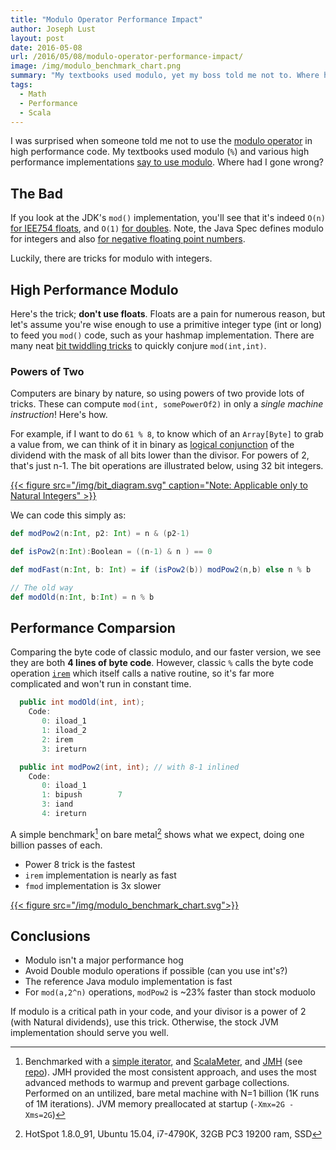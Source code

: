 ```yaml
---
title: "Modulo Operator Performance Impact"
author: Joseph Lust
layout: post
date: 2016-05-08
url: /2016/05/08/modulo-operator-performance-impact/
image: /img/modulo_benchmark_chart.png
summary: "My textbooks used modulo, yet my boss told me not to. Where had I gone wrong?"
tags:
  - Math
  - Performance
  - Scala
---
```


I was surprised when someone told me not to use the [modulo operator][7] in high performance code. My textbooks used modulo (`%`) and various high performance implementations [say to use modulo][10]. Where had I gone wrong?

## The Bad
If you look at the JDK's `mod()` implementation, you'll see that it's indeed `O(n)` [for IEE754 floats][12], and `O(1)` [for doubles][13]. Note, the Java Spec defines modulo for integers and also [for negative floating point numbers][5].

Luckily, there are tricks for modulo with integers.

## High Performance Modulo

Here's the trick; __don't use floats__. Floats are a pain for numerous reason, but let's assume you're wise enough to use a primitive integer type (int or long) to feed you `mod()` code, such as your hashmap implementation. There are many neat [bit twiddling tricks][6] to quickly conjure `mod(int,int)`.

### Powers of Two

Computers are binary by nature, so using powers of two provide lots of tricks. These can compute `mod(int, somePowerOf2)` in only a _single machine instruction_! Here's how.


<!-- %[link to LustBox algos][1] -->

For example, if I want to do `61 % 8`, to know which of an `Array[Byte]` to grab a value from, we can think of it in binary as [logical conjunction][14] of the dividend with the  mask of all bits lower than the divisor. For powers of 2, that's just n-1. The bit operations are illustrated below, using 32 bit integers.

[{{< figure src="/img/bit_diagram.svg" caption="Note: Applicable only to Natural Integers" >}}](/img/bit_diagram.svg)

We can code this simply as:

```scala 
def modPow2(n:Int, p2: Int) = n & (p2-1)

def isPow2(n:Int):Boolean = ((n-1) & n ) == 0

def modFast(n:Int, b: Int) = if (isPow2(b)) modPow2(n,b) else n % b

// The old way
def modOld(n:Int, b:Int) = n % b
```

## Performance Comparsion

Comparing the byte code of classic modulo, and our faster version, we see they are both **4 lines of byte code**. However, classic `%` calls the byte code operation [`irem`][15] which itself calls a native routine, so it's far more complicated and won't run in constant time.

```java
  public int modOld(int, int);
    Code:
       0: iload_1
       1: iload_2
       2: irem
       3: ireturn

  public int modPow2(int, int); // with 8-1 inlined
    Code:
       0: iload_1
       1: bipush        7
       3: iand
       4: ireturn
```

A simple benchmark[^1] on bare metal[^2] shows what we expect, doing one billion passes of each.

- Power 8 trick is the fastest
- `irem` implementation is nearly as fast
- `fmod` implementation is 3x slower

[{{< figure src="/img/modulo_benchmark_chart.svg">}}](/img/modulo_benchmark_chart.svg)

<!---
t = [1.589,1.954,7.987]
bar(t)
set(ax,'XTickLabel', {"n & b-1","n % b (int)","n % b (double)"})
title("Comparision of Modulo Execution Times")
ylabel('Mean Time (ns)')
xlabel("Modulo Methods")
t(2)/t(1)
-->

## Conclusions

- Modulo isn't a major performance hog
- Avoid Double modulo operations if possible (can you use int's?)
- The reference Java modulo implementation is fast
- For `mod(a,2^n)` operations, `modPow2` is ~23% faster than stock moduolo

If modulo is a critical path in your code, and your divisor is a power of 2 (with Natural dividends), use this trick. Otherwise, the stock JVM implementation should serve you well.


<!---

### floating
### Common Ints

TODO: remainderKnuth, remainderBurnikelZiegler, in BigDecimal
TODO: Check Knuth book for other Impl's (didn't see any)

first 3 Google hits, none mention the cost of the operation. Sadness.
-->

 [^1]: Benchmarked with a [simple iterator][19], and [ScalaMeter][18], and [JMH][17] (see [repo][20]). JMH provided the most consistent approach, and uses the most advanced methods to warmup and prevent garbage collections. Performed on an untilized, bare metal machine with N=1 billion (1K runs of 1M iterations). JVM memory preallocated at startup (`-Xmx=2G -Xms=2G`)
 [^2]: HotSpot 1.8.0_91, Ubuntu 15.04, i7-4790K, 32GB PC3 19200 ram, SSD

 [0]: http://www.cafeaulait.org/course/week2/15.html
 [8]: http://www.javaranch.com/drive/modulo.html
 [3]: http://www.dreamincode.net/forums/topic/273783-the-use-of-the-modulo-operator/
 [4]: http://dhruba.name/2011/07/12/performance-pattern-modulo-and-powers-of-two/
 [5]: https://docs.oracle.com/javase/specs/jls/se8/html/jls-15.html#jls-15.17.3
 [6]: http://graphics.stanford.edu/~seander/bithacks.html#ModulusDivisionEasy
 [7]: https://en.wikipedia.org/wiki/Modulo_operation
 [10]: https://dzone.com/articles/hashmap-performance
 [11]: https://github.com/openjdk-mirror/jdk7u-jdk/blob/f4d80957e89a19a29bb9f9807d2a28351ed7f7df/src/share/native/java/util/zip/zlib-1.2.3/zadler32.c#L47
 [12]: https://github.com/openjdk-mirror/jdk7u-jdk/blob/f4d80957e89a19a29bb9f9807d2a28351ed7f7df/src/share/native/java/lang/fdlibm/src/e_fmod.c#L42
 [13]: https://github.com/openjdk-mirror/jdk7u-jdk/blob/f4d80957e89a19a29bb9f9807d2a28351ed7f7df/src/share/native/java/lang/fdlibm/src/s_modf.c#L46
 [14]: https://en.wikipedia.org/wiki/Logical_conjunction
 [15]: https://docs.oracle.com/javase/specs/jvms/se7/html/jvms-6.html#jvms-6.5.irem
 [16]: https://gist.github.com/twistedpair/58414ee3237544eaf54a787a59f656c6
 [17]: http://openjdk.java.net/projects/code-tools/jmh/ 
 [18]: https://scalameter.github.io/
 [19]: https://gist.github.com/twistedpair/58414ee3237544eaf54a787a59f656c6
 [20]: https://github.com/twistedpair/benchmark-jvm-modulo
